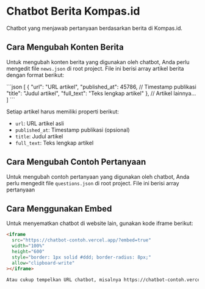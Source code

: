 # Chatbot Berita Kompas.id

Chatbot yang menjawab pertanyaan berdasarkan berita di Kompas.id. 

## Cara Mengubah Konten Berita

Untuk mengubah konten berita yang digunakan oleh chatbot, Anda perlu mengedit file `news.json` di root project. File ini berisi array artikel berita dengan format berikut:

\`\`\`json
[
  {
    "url": "URL artikel",
    "published_at": 45786, // Timestamp publikasi
    "title": "Judul artikel",
    "full_text": "Teks lengkap artikel"
  },
  // Artikel lainnya...
]
\`\`\`

Setiap artikel harus memiliki properti berikut:
- `url`: URL artikel asli
- `published_at`: Timestamp publikasi (opsional)
- `title`: Judul artikel
- `full_text`: Teks lengkap artikel

## Cara Mengubah Contoh Pertanyaan

Untuk mengubah contoh pertanyaan yang digunakan oleh chatbot, Anda perlu mengedit file `questions.json` di root project. File ini berisi array pertanyaan

## Cara Menggunakan Embed

Untuk menyematkan chatbot di website lain, gunakan kode iframe berikut:

```html
<iframe 
  src="https://chatbot-contoh.vercel.app/?embed=true" 
  width="100%" 
  height="600" 
  style="border: 1px solid #ddd; border-radius: 8px;" 
  allow="clipboard-write"
></iframe>

Atau cukup tempelkan URL chatbot, misalnya https://chatbot-contoh.vercel.app 
